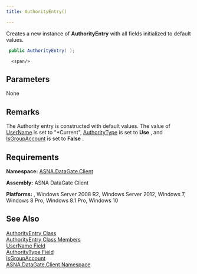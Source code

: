 ```yaml
---
title: AuthorityEntry()

---
```


Creates a new instance of <span> **AuthorityEntry** </span> with all fields initialized to default values.

```cs
 public AuthorityEntry( );
```

      <span/>

## Parameters

<span>None</span>

## Remarks

The Authority entry is constructed with default values. The value of [UserName](authority-entry-class-username-field.html) is set to "*Current", [AuthorityType](authority-entry-class-authority-type-field.html) is set to **Use** , and [IsGroupAccount](authority-entry-class-username-field.html) is set to **False** .
## Requirements

**Namespace:** [ASNA.DataGate.Client](datagate-client-namespace.html) 

**Assembly:** ASNA DataGate Client

**Platforms:** , Windows Server 2008 R2, Windows Server 2012, Windows 7, Windows 8 Pro, Windows 8.1 Pro, Windows 10
## See Also


[AuthorityEntry Class](authority-entry-class.html)
      <br />
[AuthorityEntry Class Members](authority-entry-members.html)
      <br />
[UserName Field](authority-entry-class-username-field.html)
      <br />
[AuthorityType Field](authority-entry-class-authority-type-field.html)
      <br />
[IsGroupAccount](authority-entry-class-username-field.html)
      <br />
[ASNA.DataGate.Client Namespace](datagate-client-namespace.html)


